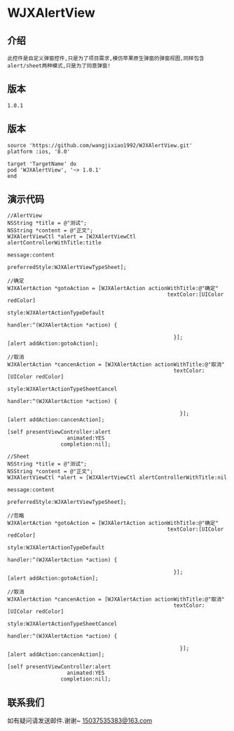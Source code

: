   # WJXAlertView
    
   ## 介绍
    此控件是自定义弹窗控件,只是为了项目需求,模仿苹果原生弹窗的弹窗视图,同样包含alert/sheet两种模式,只是为了同意弹窗!

   ## 版本
    1.0.1
    
   ## 版本
    source 'https://github.com/wangjixiao1992/WJXAlertView.git'
    platform :ios, '8.0'
    
    target 'TargetName' do
    pod 'WJXAlertView', '~> 1.0.1'
    end

   ## 演示代码
    //AlertView
    NSString *title = @"测试";
    NSString *content = @"正文";
    WJXAlertViewCtl *alert = [WJXAlertViewCtl alertControllerWithTitle:title
                                                               message:content
                                                        preferredStyle:WJXAlertViewTypeSheet];
            
    //确定
    WJXAlertAction *gotoAction = [WJXAlertAction actionWithTitle:@"确定"
                                                       textColor:[UIColor redColor]
                                                           style:WJXAlertActionTypeDefault
                                                         handler:^(WJXAlertAction *action) {
                         
                                                         }];
    [alert addAction:gotoAction];
                         
    //取消
    WJXAlertAction *cancenAction = [WJXAlertAction actionWithTitle:@"取消"
                                                         textColor:[UIColor redColor]
                                                             style:WJXAlertActionTypeSheetCancel
                                                           handler:^(WJXAlertAction *action) {
                         
                                                           }];
    [alert addAction:cancenAction];
                         
    [self presentViewController:alert
                       animated:YES
                     completion:nil];
                         
    //Sheet
    NSString *title = @"测试";
    NSString *content = @"正文";
    WJXAlertViewCtl *alert = [WJXAlertViewCtl alertControllerWithTitle:nil
                                                               message:content
                                                        preferredStyle:WJXAlertViewTypeSheet];
                         
    //忽略
    WJXAlertAction *gotoAction = [WJXAlertAction actionWithTitle:@"确定"
                                                       textColor:[UIColor redColor]
                                                           style:WJXAlertActionTypeDefault
                                                         handler:^(WJXAlertAction *action) {
                         
                                                         }];
    [alert addAction:gotoAction];
                         
    //取消
    WJXAlertAction *cancenAction = [WJXAlertAction actionWithTitle:@"取消"
                                                         textColor:[UIColor redColor]
                                                             style:WJXAlertActionTypeSheetCancel
                                                           handler:^(WJXAlertAction *action) {
                         
                                                           }];
    [alert addAction:cancenAction];
                         
    [self presentViewController:alert
                       animated:YES
                     completion:nil];
                         
   ## 联系我们
   如有疑问请发送邮件.谢谢~
   15037535383@163.com


